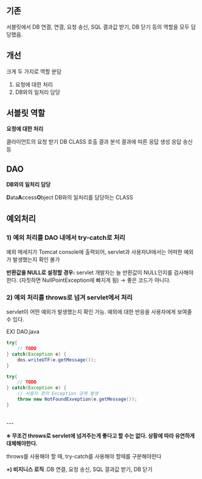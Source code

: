 ## 기존
서블릿에서 DB 연결, 연결, 요청 송신, SQL 결과값 받기, DB 닫기 등의 역할을 모두 담당했음.

## 개선

크게 두 가지로 역할 분담
1. 요청에 대한 처리
2. DB와의 일처리 담당

## 서블릿 역할
**요청에 대한 처리** 

클라이언트의 요청 받기
DB CLASS 호출
결과 분석
결과에 따른 응답 생성
응답 송신 등

## DAO
**DB와의 일처리 담당**

**D**ata**A**ccess**O**bject
DB와의 일처리를 담당하는 CLASS


## 예외처리

### 1) 예외 처리를 DAO 내에서 try-catch로 처리
예외 메세지가 Tomcat console에 출력되어, servlet과 사용자UI에서는 어떠한 예외가 발생했는지 확인 불가

**반환값을 NULL로 설정할 경우:**
 servlet 개발자는 늘 반환값이 NULL인지를 검사해야한다. (자칫하면 NullPointException에 빠지게 됨)
→ 좋은 코드가 아니다.

### 2) 예외 처리를 throws로 넘겨 servlet에서 처리
servlet이 어떤 예외가 발생했는지 확인 가능.
예외에 대한 반응을 사용자에게 보여줄 수 있다.

EX) DAO.java
```java
try{
	// TODO
} catch(Exception e) {
	dos.writeUTF(e.getMessage());
}
```
```java
try{
	// TODO
} catch(Exception e) {
	// 사용자 정의 Exception 강제 발생
	throw new NotFoundExveption(e.getMessage());
}
```

<br/>
---

**※ 무조건 throws로 servlet에 넘겨주는게 좋다고 할 수는 없다. 상황에 따라 유연하게 대체해야한다.**

throws를 사용해야 할 때, try-catch를 사용해야 할때를 구분해야한다










**+) 비지니스 로직**
:DB 연결, 요청 송신, SQL 결과값 받기, DB 닫기


<!--stackedit_data:
eyJoaXN0b3J5IjpbMTM1MTMzMTM0XX0=
-->